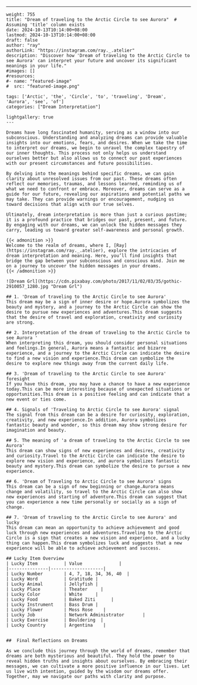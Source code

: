 ---
    weight: 755
    title: "Dream of traveling to the Arctic Circle to see Aurora"  # Assuming 'title' column exists
    date: 2024-10-13T10:14:00+08:00
    lastmod: 2024-10-13T10:14:00+08:00
    draft: false
    author: "ray"
    authorLink: "https://instagram.com/ray._.atelier"
    description: "Discover how 'Dream of traveling to the Arctic Circle to see Aurora' can interpret your future and uncover its significant meanings in your life."
    #images: []
    #resources:
    #- name: "featured-image"
    #  src: "featured-image.png"
    
    tags: ['Arctic', 'the', 'Circle', 'to', 'traveling', 'Dream', 'Aurora', 'see', 'of']
    categories: ["Dream Interpretation"]
    
    lightgallery: true
    ---
    
    Dreams have long fascinated humanity, serving as a window into our subconscious. Understanding and analyzing dreams can provide valuable insights into our emotions, fears, and desires. When we take the time to interpret our dreams, we begin to unravel the complex tapestry of our inner thoughts. This process not only helps us understand ourselves better but also allows us to connect our past experiences with our present circumstances and future possibilities.
    
    By delving into the meanings behind specific dreams, we can gain clarity about unresolved issues from our past. These dreams often reflect our memories, traumas, and lessons learned, reminding us of what we need to confront or embrace. Moreover, dreams can serve as a guide for our future, revealing our aspirations and potential paths we may take. They can provide warnings or encouragement, nudging us toward decisions that align with our true selves.
    
    Ultimately, dream interpretation is more than just a curious pastime; it is a profound practice that bridges our past, present, and future. By engaging with our dreams, we can unlock the hidden messages they carry, leading us toward greater self-awareness and personal growth.
    
    {{< admonition >}}
    Welcome to the realm of dreams, where I, [Ray](https://instagram.com/ray._.atelier), explore the intricacies of dream interpretation and meaning. Here, you’ll find insights that bridge the gap between your subconscious and conscious mind. Join me on a journey to uncover the hidden messages in your dreams.
    {{< /admonition >}}
    
    ![Dream Grl](https://cdn.pixabay.com/photo/2017/11/02/03/35/gothic-2910057_1280.jpg "Dream Grl")
    
    ## 1. 'Dream of traveling to the Arctic Circle to see Aurora'
    This dream may be a sign of inner desire or hope.Aurora symbolizes the beauty and mystery, and a journey to the Arctic Circle can show the desire to pursue new experiences and adventures.This dream suggests that the desire of travel and exploration, creativity and curiosity are strong.
    
    ## 2. Interpretation of the dream of traveling to the Arctic Circle to see Aurora '
    When interpreting this dream, you should consider personal situations and feelings.In general, Aurora means a fantastic and bizarre experience, and a journey to the Arctic Circle can indicate the desire to find a new vision and experience.This dream can symbolize the desire to explore new things away from the current daily life.
    
    ## 3. 'Dream of traveling to the Arctic Circle to see Aurora' foresight
    If you have this dream, you may have a chance to have a new experience today.This can be more interesting because of unexpected situations or opportunities.This dream is a positive feeling and can indicate that a new event or ties come.
    
    ## 4. Signals of 'Traveling to Arctic Circle to see Aurora' signal
    The signal from this dream can be a desire for curiosity, exploration, creativity, and new experience.In addition, Aurora symbolizes fantastic beauty and wonder, so this dream may show strong desire for imagination and beauty.
    
    ## 5. The meaning of 'a dream of traveling to the Arctic Circle to see Aurora'
    This dream can show signs of new experiences and desires, creativity and curiosity.Travel to the Arctic Circle can indicate the desire to explore new vision and experience, and aurora symbolizes fantastic beauty and mystery.This dream can symbolize the desire to pursue a new experience.
    
    ## 6. 'Dream of Traveling to Arctic Circle to see Aurora' signs
    This dream can be a sign of new beginning or change.Aurora means change and volatility, so travel to the Arctic Circle can also show new experiences and starting of adventure.This dream can suggest that you can experience a new time personally or socially as a sign of change.
    
    ## 7. 'Dream of traveling to the Arctic Circle to see Aurora' and lucky
    This dream can mean an opportunity to achieve achievement and good luck through new experiences and adventures.Traveling to the Arctic Circle is a sign that creates a new vision and experience, and a lucky thing can happen.This dream symbolizes luck and suggests that a new experience will be able to achieve achievement and success.
    
    ## Lucky Item Overview
    | Lucky Item          | Value              |
    |---------------|--------------------|
    | Lucky Number        | 4, 7, 18, 34, 36, 40  |
    | Lucky Word          | Gratitude |
    | Lucky Animal        | Jellyfish |
    | Lucky Place         | Theater     |
    | Lucky Color         | White     |
    | Lucky Food          | Baked Ziti      |
    | Lucky Instrument    | Bass Drum |
    | Lucky Flower        | Moss Rose    |
    | Lucky Job           | Network Administrator       |
    | Lucky Exercise      | Bouldering  |
    | Lucky Country       | Argentina    |
    
    
    ##  Final Reflections on Dreams
    
    As we conclude this journey through the world of dreams, remember that dreams are both mysterious and beautiful. They hold the power to reveal hidden truths and insights about ourselves. By embracing their messages, we can cultivate a more positive influence in our lives. Let us live with intention, guided by the wisdom our dreams offer. Together, may we navigate our paths with clarity and purpose.
    